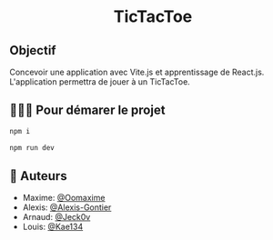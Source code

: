 # <p align="center">TicTacToe</p>

## Objectif
Concevoir une application avec Vite.js et apprentissage de React.js.
L'application permettra de jouer à un TicTacToe.


## 🧑🏻‍💻 Pour démarer le projet
```bash
npm i
```
```bash
npm run dev
```
        

## 🙇 Auteurs
- Maxime: [@Oomaxime](https://github.com/Oomaxime)
- Alexis: [@Alexis-Gontier](https://github.com/Alexis-Gontier)
- Arnaud: [@Jeck0v](https://github.com/Jeck0v)
- Louis:  [@Kae134](https://github.com/Kae134)   

